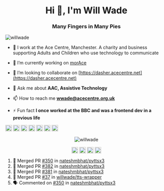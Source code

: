 <h1 align="center">Hi 👋, I'm Will Wade</h1>
<h3 align="center">Many Fingers in Many Pies</h3>
<p align="left"> <img src="https://komarev.com/ghpvc/?username=willwade" alt="willwade" /> </p>

- 🏢 I work at the Ace Centre, Manchester. A charity and business supporting Adults and Children who use technology to communicate

- 🔭 I’m currently working on [morAce](http://github.com/acecentre/morace)

- 👯 I’m looking to collaborate on [https://dasher.acecentre.net](https://dasher.acecentre.net)

- 💬 Ask me about **AAC, Assistive Technology**

- 📫 How to reach me **wwade@acecentre.org.uk**

- ⚡ Fun fact **I once worked at the BBC and was a frontend dev in a previous life**

<p align="left"><img src="https://konpa.github.io/devicon/devicon.git/icons/vuejs/vuejs-original-wordmark.svg" alt="vuejs" width="20" height="20"/> <img src="https://konpa.github.io/devicon/devicon.git/icons/angularjs/angularjs-original.svg" alt="angularjs" width="20" height="20"/> <img src="https://konpa.github.io/devicon/devicon.git/icons/bootstrap/bootstrap-plain.svg" alt="bootstrap" width="20" height="20"/> <img src="https://konpa.github.io/devicon/devicon.git/icons/sass/sass-original.svg" alt="sass" width="20" height="20"/> <img src="https://konpa.github.io/devicon/devicon.git/icons/python/python-original-wordmark.svg" alt="python" width="20" height="20"/> <img src="https://konpa.github.io/devicon/devicon.git/icons/swift/swift-original-wordmark.svg" alt="swift" width="20" height="20"/> <img src="https://konpa.github.io/devicon/devicon.git/icons/nginx/nginx-original.svg" alt="nginx" width="20" height="20"/></p><p align="center"> <img src="https://github-readme-stats.vercel.app/api?username=willwade&show_icons=true" alt="willwade" /> </p>

<p align="center"> 
<a href="https://twitter.com/willwade" target="blank"><img align="center" src="https://cdn.jsdelivr.net/npm/simple-icons@3.0.1/icons/twitter.svg" alt="willwade" height="20" width="20" /></a>
<a href="https://linkedin.com/in/willwade" target="blank"><img align="center" src="https://cdn.jsdelivr.net/npm/simple-icons@3.0.1/icons/linkedin.svg" alt="willwade" height="20" width="20" /></a>
<a href="https://fb.com/will.wade1" target="blank"><img align="center" src="https://cdn.jsdelivr.net/npm/simple-icons@3.0.1/icons/facebook.svg" alt="will.wade1" height="20" width="20" /></a>
<a href="https://instagram.com/willwade" target="blank"><img align="center" src="https://cdn.jsdelivr.net/npm/simple-icons@3.0.1/icons/instagram.svg" alt="willwade" height="20" width="20" /></a>
</p>

<!--START_SECTION:activity-->
1. 🎉 Merged PR [#350](https://github.com/nateshmbhat/pyttsx3/pull/350) in [nateshmbhat/pyttsx3](https://github.com/nateshmbhat/pyttsx3)
2. 🎉 Merged PR [#382](https://github.com/nateshmbhat/pyttsx3/pull/382) in [nateshmbhat/pyttsx3](https://github.com/nateshmbhat/pyttsx3)
3. 🎉 Merged PR [#381](https://github.com/nateshmbhat/pyttsx3/pull/381) in [nateshmbhat/pyttsx3](https://github.com/nateshmbhat/pyttsx3)
4. 🎉 Merged PR [#37](https://github.com/willwade/tts-wrapper/pull/37) in [willwade/tts-wrapper](https://github.com/willwade/tts-wrapper)
5. 🗣 Commented on [#350](https://github.com/nateshmbhat/pyttsx3/pull/350#issuecomment-2473436731) in [nateshmbhat/pyttsx3](https://github.com/nateshmbhat/pyttsx3)
<!--END_SECTION:activity-->
